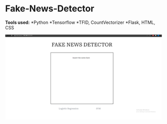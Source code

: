 # Fake-News-Detector

**Tools used:**
*Python
*Tensorflow
*TFID, CountVectorizer
*Flask, HTML, CSS

![Screenshot](screenshot.png)

